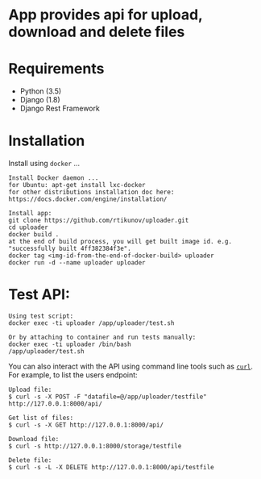 # App provides api for upload, download and delete files


# Requirements

* Python (3.5)
* Django (1.8)
* Django Rest Framework

# Installation

Install using `docker` ...

    Install Docker daemon ...
    for Ubuntu: apt-get install lxc-docker 
    for other distributions installation doc here: https://docs.docker.com/engine/installation/

    Install app:
    git clone https://github.com/rtikunov/uploader.git
    cd uploader
    docker build .
    at the end of build process, you will get built image id. e.g. "successfully built 4ff382384f3e". 
    docker tag <img-id-from-the-end-of-docker-build> uploader
    docker run -d --name uploader uploader

# Test API:
    Using test script:
    docker exec -ti uploader /app/uploader/test.sh

    Or by attaching to container and run tests manually:
    docker exec -ti uploader /bin/bash
    /app/uploader/test.sh
    
You can also interact with the API using command line tools such as [`curl`](http://curl.haxx.se/). For example, to list the users endpoint:

    Upload file:
    $ curl -s -X POST -F "datafile=@/app/uploader/testfile" http://127.0.0.1:8000/api/

    Get list of files:
    $ curl -s -X GET http://127.0.0.1:8000/api/
    
    Download file:
    $ curl -s http://127.0.0.1:8000/storage/testfile

    Delete file:
    $ curl -s -L -X DELETE http://127.0.0.1:8000/api/testfile
